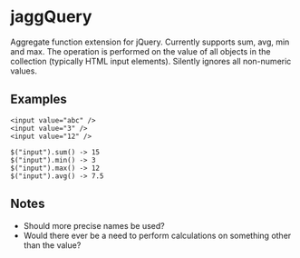 jaggQuery
=========

Aggregate function extension for jQuery. Currently supports sum, avg, min and max. The operation is performed on the value of all objects in the collection (typically HTML input elements). Silently ignores all non-numeric values.



Examples
----------------------

    <input value="abc" />
    <input value="3" />
    <input value="12" />
    
    $("input").sum() -> 15
    $("input").min() -> 3
    $("input").max() -> 12
    $("input").avg() -> 7.5



Notes
----------------------
- Should more precise names be used?
- Would there ever be a need to perform calculations on something other than the value?
